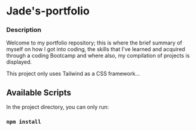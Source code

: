 # Jade's-portfolio

### Description

Welcome to my portfolio repository; this is where the brief summary of myself on how I got into coding, the skills that I've learned and acquired through a coding Bootcamp and where also, my compilation of projects is displayed.

This project only uses Tailwind as a CSS framework...


## Available Scripts

In the project directory, you can only run:

### `npm install`